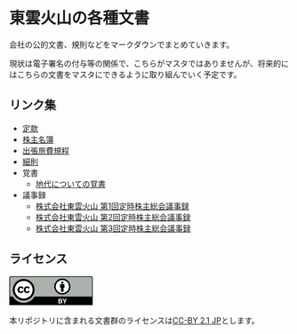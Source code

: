  # 東雲火山の各種文書

 会社の公的文書、規則などをマークダウンでまとめていきます。

 現状は電子署名の付与等の関係で、こちらがマスタではありませんが、将来的にはこちらの文書をマスタにできるように取り組んでいく予定です。

 ## リンク集

- [定款](./定款.md)
- [株主名簿](./株主名簿.md)
- [出張旅費規程](./出張旅費規程.md)
- [細則](./細則.md)
- 覚書
    - [地代についての覚書](./覚書/地代についての覚書.md)
- 議事録
    - [株式会社東雲火山 第1回定時株主総会議事録](./議事録/株式会社東雲火山-第1回定時株主総会議事録.md)
    - [株式会社東雲火山 第2回定時株主総会議事録](./議事録/株式会社東雲火山-第2回定時株主総会議事録.md)
    - [株式会社東雲火山 第3回定時株主総会議事録](./議事録/株式会社東雲火山-第3回定時株主総会議事録.md)

 ## ライセンス

<img src="assets/by.svg" width="150" height="52" alt="CC-BY" />

 本リポジトリに含まれる文書群のライセンスは[CC-BY 2.1 JP](https://creativecommons.org/licenses/by/2.1/jp/legalcode)とします。

